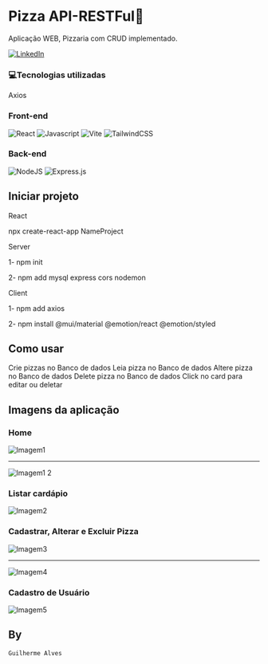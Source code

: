 # Pizza API-RESTFul🍕

Aplicação WEB, Pizzaria com CRUD implementado.

[![LinkedIn](https://img.shields.io/badge/LinkedIn-0077B5?style=for-the-badge&logo=linkedin&logoColor=whiteue)](https://www.linkedin.com/in/guilherme-alves-1402i/)

### 💻Tecnologias utilizadas
Axios

### Front-end
![React](https://img.shields.io/badge/react-%2320232a.svg?style=for-the-badge&logo=react&logoColor=%2361DAFB)
![Javascript](https://camo.githubusercontent.com/93c855ae825c1757f3426f05a05f4949d3b786c5b22d0edb53143a9e8f8499f6/68747470733a2f2f696d672e736869656c64732e696f2f62616467652f4a6176615363726970742d3332333333303f7374796c653d666f722d7468652d6261646765266c6f676f3d6a617661736372697074266c6f676f436f6c6f723d463744463145)
![Vite](https://img.shields.io/badge/vite-%23646CFF.svg?style=for-the-badge&logo=vite&logoColor=white)
![TailwindCSS](https://img.shields.io/badge/tailwindcss-%2338B2AC.svg?style=for-the-badge&logo=tailwind-css&logoColor=white)

### Back-end
![NodeJS](https://img.shields.io/badge/node.js-6DA55F?style=for-the-badge&logo=node.js&logoColor=white)
![Express.js](https://img.shields.io/badge/express.js-%23404d59.svg?style=for-the-badge&logo=express&logoColor=%2361DAFB)

## Iniciar projeto
React

npx create-react-app NameProject

Server

1- npm init

2- npm add mysql express cors nodemon

Client

1- npm add axios

2- npm install @mui/material @emotion/react @emotion/styled

## Como usar
Crie pizzas no Banco de dados
Leia pizza no Banco de dados
Altere pizza no Banco de dados
Delete pizza no Banco de dados
Click no card para editar ou deletar

## Imagens da aplicação
<h3>Home</h3>

![Imagem1](https://github.com/Guilherme3712/Pizzaria-API/assets/128616640/6ec515dc-352e-478a-afc6-43c961eb1179)
<hr>

![Imagem1 2](https://github.com/Guilherme3712/Pizzaria-API/assets/128616640/afc644ae-8252-4336-9b34-5118cd9d69d9)

<h3>Listar cardápio</h3>

![Imagem2](https://github.com/Guilherme3712/Pizzaria-API/assets/128616640/e160e576-974e-4cda-b081-68028215cccd)
<h3>Cadastrar, Alterar e Excluir Pizza</h3>

![Imagem3](https://github.com/Guilherme3712/Pizzaria-API/assets/128616640/f3f587f5-c887-4d90-9976-2ed8622a67b2)
<hr>

![Imagem4](https://github.com/Guilherme3712/Pizzaria-API/assets/128616640/ef12e637-06f8-498b-a420-f3245e3ba30b)
<h3>Cadastro de Usuário</h3>

![Imagem5](https://github.com/Guilherme3712/Pizzaria-API/assets/128616640/7aba4d95-c838-44b0-873b-678e48f12155)

## By
`Guilherme Alves`
